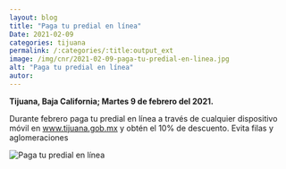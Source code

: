 ```yaml
---
layout: blog
title: "Paga tu predial en línea"
Date: 2021-02-09
categories: tijuana
permalink: /:categories/:title:output_ext
image: /img/cnr/2021-02-09-paga-tu-predial-en-linea.jpg
alt: "Paga tu predial en línea"
autor:
---
```


**Tijuana, Baja California; Martes 9 de febrero del 2021.** 

Durante febrero paga tu predial en línea a través de cualquier dispositivo móvil en www.tijuana.gob.mx  y  obtén el 10% de descuento. Evita filas y aglomeraciones


<div id="carouselExampleSlidesOnly" class="carousel slide" data-ride="carousel">
  <div class="carousel-inner">
    <div class="carousel-item active">
       <img class="d-block w-100" src="/img/cnr/2021-02-09-paga-tu-predial-en-linea.jpg.jpg" loading="lazy"  alt="Paga tu predial en línea">
    </div>
  </div>
</div>